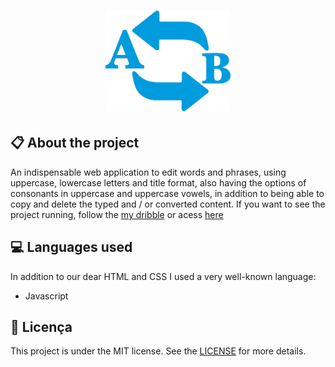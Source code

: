 
<h1 align="center">
    <img src="imagens/icon.png" alt="Word Converter" width="200px" />
</h1>

## :clipboard: About the project

An indispensable web application to edit words and phrases, using uppercase, lowercase letters and title format, also having the options of consonants in uppercase and uppercase vowels, in addition to being able to copy and delete the typed and / or converted content. If you want to see the project running, follow the [my dribble](https://dribbble.com/shots/13531370-Word-Converter/attachments/5135365?mode=media) or acess [here](https://jhonywalker-pixel.github.io/word-converter/)

## :computer: Languages used

In addition to our dear HTML and CSS I used a very well-known language:
* Javascript

## :book: Licença

This project is under the MIT license. See the [LICENSE](LICENSE.md) for more details.
